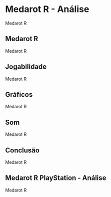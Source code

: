 ---
---

# Medarot R - Análise

Medarot R

## Medarot R

Medarot R

## Jogabilidade

Medarot R

## Gráficos

Medarot R

## Som

Medarot R

## Conclusão

Medarot R

## Medarot R PlayStation - Análise

Medarot R
